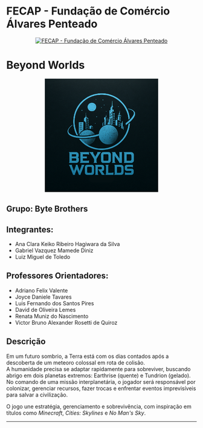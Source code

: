 # FECAP - Fundação de Comércio Álvares Penteado

<p align="center">
<a href="https://www.fecap.br/"><img src="https://encrypted-tbn0.gstatic.com/images?q=tbn:ANd9GcRhZPrRa89Kma0ZZogxm0pi-tCn_TLKeHGVxywp-LXAFGR3B1DPouAJYHgKZGV0XTEf4AE&usqp=CAU" alt="FECAP - Fundação de Comércio Álvares Penteado" border="0"></a>
</p>

# Beyond Worlds

<p align="center">
  <img src="imagens/beyondworlds.png" width="300">
</p>



## Grupo: Byte Brothers

## Integrantes:
- Ana Clara Keiko Ribeiro Hagiwara da Silva  
- Gabriel Vazquez Mamede Diniz  
- Luiz Miguel de Toledo

## Professores Orientadores:
- Adriano Felix Valente  
- Joyce Daniele Tavares  
- Luis Fernando dos Santos Pires  
- David de Oliveira Lemes  
- Renata Muniz do Nascimento  
- Victor Bruno Alexander Rosetti de Quiroz  

## Descrição



Em um futuro sombrio, a Terra está com os dias contados após a descoberta de um meteoro colossal em rota de colisão.  
A humanidade precisa se adaptar rapidamente para sobreviver, buscando abrigo em dois planetas extremos: Earthrise (quente) e Tundrion (gelado).  
No comando de uma missão interplanetária, o jogador será responsável por colonizar, gerenciar recursos, fazer trocas e enfrentar eventos imprevisíveis para salvar a civilização.

O jogo une estratégia, gerenciamento e sobrevivência, com inspiração em títulos como *Minecraft*, *Cities: Skylines* e *No Man's Sky*.

---
